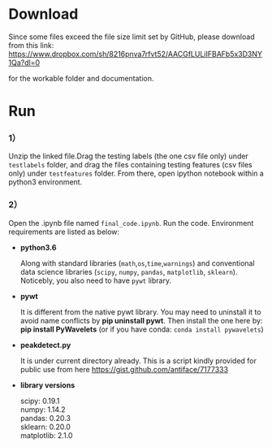 # Download
Since some files exceed the file size limit set by GitHub, please download from this link:
https://www.dropbox.com/sh/8216pnva7rfvt52/AACGfLULiIFBAFb5x3D3NY1Qa?dl=0

for the workable folder and documentation.           
                        
                                                  
# Run                                                                          

### 1）    
Unzip the linked file.Drag the testing labels (the one csv file only) under `testlabels` folder, and drag the files containing testing features (csv files only) under `testfeatures` folder. From there, open ipython notebook within a python3 environment.            
             
             
### 2）     
Open the .ipynb file named `final_code.ipynb`. Run the code. Environment requirements are listed as below:    


- **python3.6**  
    
  Along with standard libraries (`math`,`os`,`time`,`warnings`) and conventional data science libraries (`scipy`, `numpy`, `pandas`, `matplotlib`, `sklearn`). Noticebly, you also need to have `pywt` library.    
     
     
- **pywt**     
   
  It is different from the native pywt library. You may need to uninstall it to avoid name conflicts by **pip uninstall pywt**.  Then install the one here by: **pip install PyWavelets**   (or if you have conda: `conda install pywavelets`)      

- **peakdetect.py**
    
  It is under current directory already. This is a script kindly provided for public use from here https://gist.github.com/antiface/7177333

  
- **library versions**    
    
  scipy: 0.19.1    
  numpy: 1.14.2    
  pandas: 0.20.3    
  sklearn: 0.20.0    
  matplotlib: 2.1.0  
